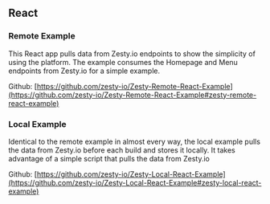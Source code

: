 
React
---

### Remote Example
This React app pulls data from Zesty.io endpoints to show the simplicity of using the platform. The example consumes the Homepage and Menu endpoints from Zesty.io for a simple example.

Github: [https://github.com/zesty-io/Zesty-Remote-React-Example](https://github.com/zesty-io/Zesty-Remote-React-Example#zesty-remote-react-example)

### Local Example
Identical to the remote example in almost every way, the local example pulls the data from Zesty.io before each build and stores it locally. It takes advantage of a simple script that pulls the data from Zesty.io

Github: [https://github.com/zesty-io/Zesty-Local-React-Example](https://github.com/zesty-io/Zesty-Local-React-Example#zesty-local-react-example)

